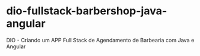 # dio-fullstack-barbershop-java-angular
DIO - Criando um APP Full Stack de Agendamento de Barbearia com Java e Angular
